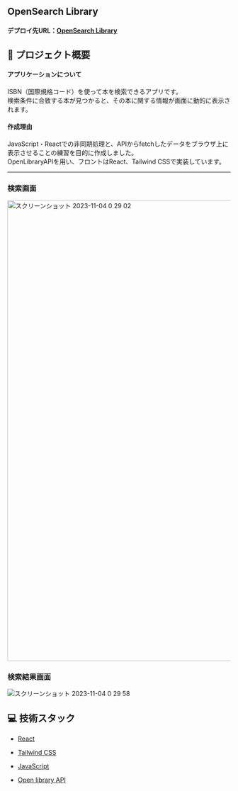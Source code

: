 ## OpenSearch Library
#### デプロイ先URL：[OpenSearch Library](https://opensearch-library.vercel.app)
<a id="project-summary"></a>
## 📝 プロジェクト概要
#### アプリケーションについて
<p>ISBN（国際規格コード）を使って本を検索できるアプリです。<br/>
検索条件に合致する本が見つかると、その本に関する情報が画面に動的に表示されます。</p>

#### 作成理由
JavaScript・Reactでの非同期処理と、APIからfetchしたデータをブラウザ上に表示させることの練習を目的に作成しました。<br/>
OpenLibraryAPIを用い、フロントはReact、Tailwind CSSで実装しています。

---

### 検索画面
<img width="1041" alt="スクリーンショット 2023-11-04 0 29 02" src="https://github.com/nasu-dev/Open-Library/assets/114811498/f4f5bfad-222e-49aa-9e92-8cc75a47f06a">

### 検索結果画面
![スクリーンショット 2023-11-04 0 29 58](https://github.com/nasu-dev/Open-Library/assets/114811498/3aa9d67a-16a8-46e2-b177-f98c81f45f29)


<a id="stack"></a>
## 💻 技術スタック

- [React](https://reactjs.org/)

- [Tailwind CSS](https://tailwindcss.com/)

- [JavaScript](https://developer.mozilla.org/ja/docs/Web/JavaScript)

- [Open library API](https://openlibrary.org/developers/api)

